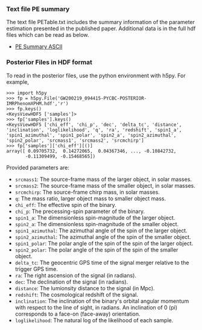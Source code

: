 ### Text file PE summary ###
The text file PETable.txt includes the summary information of the parameter estimation presented in the published paper. Additional
data is in the full hdf files which can be read as below. 

 * [PE Summary ASCII](https://github.com/gwastro/4-ogc/blob/master/posterior/PEtable.txt)

### Posterior Files in HDF format ###

To read in the posterior files, use the python environment with h5py. For example,

```
>>> import h5py
>>> fp = h5py.File('GW200219_094415-PYCBC-POSTERIOR-IMRPhenomXPHM.hdf','r')
>>> fp.keys()
<KeysViewHDF5 ['samples']>
>>> fp['samples'].keys()
<KeysViewHDF5 ['chi_eff', 'chi_p', 'dec', 'delta_tc', 'distance', 'inclination', 'loglikelihood', 'q', 'ra', 'redshift', 'spin1_a', 'spin1_azimuthal', 'spin1_polar', 'spin2_a', 'spin2_azimuthal', 'spin2_polar', 'srcmass1', 'srcmass2', 'srcmchirp']
>>> fp['samples']['chi_eff'][()]
array([ 0.09705732,  0.14272065,  0.04367346, ..., -0.10842732,
       -0.11309499, -0.15468565])
```

Provided parameters are:
 * `srcmass1`: The source-frame mass of the larger object, in solar masses.
 * `srcmass2`: The source-frame mass of the smaller object, in solar masses.
 * `srcmchirp`: The source-frame chirp mass, in solar masses.
 * `q`: The mass ratio, larger object mass to smaller object mass.
 * `chi_eff`: The effective spin of the binary.
 * `chi_p`: The precessing-spin parameter of the binary.
 * `spin1_a`: The dimensionless spin-magnitude of the larger object.
 * `spin2_a`: The dimensionless spin-magnitude of the smaller object.
 * `spin1_azimuthal`: The azimuthal angle of the spin of the larger object.
 * `spin2_azimuthal`: The azimuthal angle of the spin of the smaller object.
 * `spin1_polar`: The polar angle of the spin of the spin of the larger object.
 * `spin2_polar`: The polar angle of the spin of the spin of the smaller object.
 * `delta_tc`: The geocentric GPS time of the signal merger relative to the trigger GPS time.
 * `ra`: The right ascension of the signal (in radians).
 * `dec`: The declination of the signal (in radians).
 * `distance`: The lumionsity distance to the signal (in Mpc).
 * `redshift`: The cosmological redshift of the signal.
 * `inclination`: The inclination of the binary's orbital angular momentum with
   respect to the line of sight, in radians. An inclination of 0 (pi)
   corresponds to a face-on (face-away) orientation.
 * `loglikelihood`: The natural log of the likelihood of each sample.
